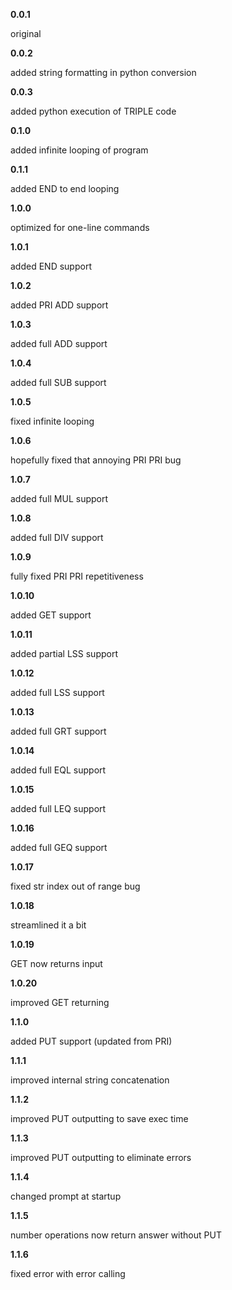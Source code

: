 **0.0.1**

original

**0.0.2**

added string formatting in python conversion

**0.0.3**

added python execution of TRIPLE code

**0.1.0**

added infinite looping of program

**0.1.1**

added END to end looping

**1.0.0**

optimized for one-line commands

**1.0.1**

added END support

**1.0.2**

added PRI ADD support

**1.0.3**

added full ADD support

**1.0.4**

added full SUB support

**1.0.5**

fixed infinite looping

**1.0.6**

hopefully fixed that annoying PRI PRI bug

**1.0.7**

added full MUL support

**1.0.8**

added full DIV support

**1.0.9**

fully fixed PRI PRI repetitiveness

**1.0.10**

added GET support

**1.0.11**

added partial LSS support

**1.0.12**

added full LSS support

**1.0.13**

added full GRT support

**1.0.14**

added full EQL support

**1.0.15**

added full LEQ support

**1.0.16**

added full GEQ support

**1.0.17**

fixed str index out of range bug

**1.0.18**

streamlined it a bit

**1.0.19**

GET now returns input

**1.0.20**

improved GET returning

**1.1.0**

added PUT support (updated from PRI)

**1.1.1**

improved internal string concatenation

**1.1.2**

improved PUT outputting to save exec time

**1.1.3**

improved PUT outputting to eliminate errors

**1.1.4**

changed prompt at startup

**1.1.5**

number operations now return answer without PUT

**1.1.6**

fixed error with error calling
